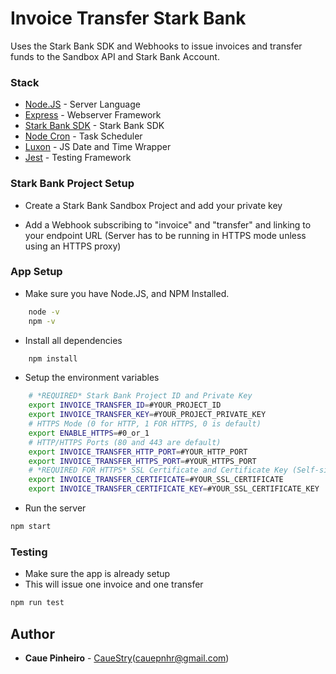 # Invoice Transfer Stark Bank

Uses the Stark Bank SDK and Webhooks to issue invoices and transfer funds to the Sandbox API and Stark Bank Account.

### Stack

* [Node.JS](https://nodejs.org/) - Server Language
* [Express](https://expressjs.com/) - Webserver Framework
* [Stark Bank SDK](https://starkbank.com/) - Stark Bank SDK
* [Node Cron](https://www.npmjs.com/package/node-cron/) - Task Scheduler
* [Luxon](https://moment.github.io/luxon/) - JS Date and Time Wrapper
* [Jest](https://jestjs.io/) - Testing Framework

### Stark Bank Project Setup

* Create a Stark Bank Sandbox Project and add your private key

* Add a Webhook subscribing to "invoice" and "transfer" and linking to your endpoint URL (Server has to be running in HTTPS mode unless using an HTTPS proxy)

### App Setup

* Make sure you have Node.JS, and NPM Installed.
```sh
    node -v
    npm -v
```

* Install all dependencies 
```sh
    npm install
```


* Setup the environment variables
```sh
    # *REQUIRED* Stark Bank Project ID and Private Key
    export INVOICE_TRANSFER_ID=#YOUR_PROJECT_ID
    export INVOICE_TRANSFER_KEY=#YOUR_PROJECT_PRIVATE_KEY
    # HTTPS Mode (0 for HTTP, 1 FOR HTTPS, 0 is default)
    export ENABLE_HTTPS=#0_or_1
    # HTTP/HTTPS Ports (80 and 443 are default)
    export INVOICE_TRANSFER_HTTP_PORT=#YOUR_HTTP_PORT
    export INVOICE_TRANSFER_HTTPS_PORT=#YOUR_HTTPS_PORT
    # *REQUIRED FOR HTTPS* SSL Certificate and Certificate Key (Self-signed is enough)
    export INVOICE_TRANSFER_CERTIFICATE=#YOUR_SSL_CERTIFICATE
    export INVOICE_TRANSFER_CERTIFICATE_KEY=#YOUR_SSL_CERTIFICATE_KEY
```

* Run the server
```sh
npm start
```

### Testing

* Make sure the app is already setup
* This will issue one invoice and one transfer
```sh
npm run test
```

## Author

* **Caue Pinheiro** - [CaueStry](https://github.com/CaueStry)(cauepnhr@gmail.com)